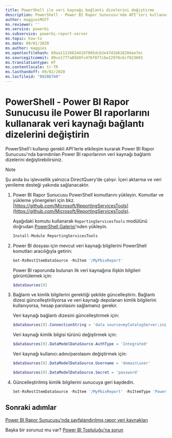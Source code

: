 ```yaml
---
title: PowerShell ile veri kaynağı bağlantı dizelerini değiştirme
description: PowerShell - Power BI Rapor Sunucusu'nda API'leri kullanarak veri kaynağı bağlantı dizelerini değiştirin.
author: maggiesMSFT
ms.reviewer: ''
ms.service: powerbi
ms.subservice: powerbi-report-server
ms.topic: how-to
ms.date: 09/01/2020
ms.author: maggies
ms.openlocfilehash: 69aa11216624416f005dcb2e47d1b818204ae7ec
ms.sourcegitcommit: 89ce1777a85b9fc476f077cbe22978c6cf923603
ms.translationtype: HT
ms.contentlocale: tr-TR
ms.lasthandoff: 09/02/2020
ms.locfileid: "89286740"
---
```

# <a name="change-data-source-connection-strings-in-power-bi-reports-with-powershell---power-bi-report-server"></a>PowerShell - Power BI Rapor Sunucusu ile Power BI raporlarını kullanarak veri kaynağı bağlantı dizelerini değiştirin


PowerShell'i kullanıp gerekli API'lerle etkileşim kurarak Power BI Rapor Sunucusu'nda barındırılan Power BI raporlarının veri kaynağı bağlantı dizelerini değiştirebilirsiniz. 

> [!NOTE]
> Şu anda bu işlevsellik yalnızca DirectQuery’de çalışır. İçeri aktarma ve veri yenileme desteği yakında sağlanacaktır.

1. Power BI Rapor Sunucusu PowerShell komutlarını yükleyin. Komutlar ve yükleme yönergeleri için bkz. [https://github.com/Microsoft/ReportingServicesTools](https://github.com/Microsoft/ReportingServicesTools). 

    Aşağıdaki komutu kullanarak `ReportingServicesTools` modülünü doğrudan [PowerShell Galerisi](https://www.powershellgallery.com/packages/ReportingServicesTools/)'nden yükleyin.

    ```powershell
    Install-Module ReportingServicesTools
    ```

2. Power BI dosyası için mevcut veri kaynağı bilgilerini PowerShell komutları aracılığıyla getirin:

    ```powershell
    Get-RsRestItemDataSource -RsItem '/MyPbixReport'
    ```

    Power BI raporunda bulunan ilk veri kaynağına ilişkin bilgileri görüntülemek için: 

    ```powershell
    $dataSources[0]
    ```

3. Bağlantı ve kimlik bilgilerini gerektiği şekilde güncelleştirin. Bağlantı dizesi güncelleştiriliyorsa ve veri kaynağı depolanan kimlik bilgilerini kullanıyorsa, hesap parolasını sağlamanız gerekir. 

    Veri kaynağı bağlantı dizesini güncelleştirmek için:

    ```powershell
    $dataSources[0].ConnectionString = 'data source=myCatalogServer;initial catalog=ReportServer;persist security info=False' 
    ```

    Veri kaynağı kimlik bilgisi türünü değiştirmek için:

    ```powershell
    $dataSources[0].DataModelDataSource.AuthType = 'Integrated'
    ```

    Veri kaynağı kullanıcı adını/parolasını değiştirmek için:

    ```powershell
    $dataSources[0].DataModelDataSource.Username = 'domain\user'
    ```
    ```powershell
    $dataSources[0].DataModelDataSource.Secret = 'password'
    ```

4. Güncelleştirilmiş kimlik bilgilerini sunucuya geri kaydedin.

    ```powershell
    Set-RsRestItemDataSource -RsItem '/MyPbixReport' -RsItemType 'PowerBIReport' -DataSources $dataSources
    ```

## <a name="next-steps"></a>Sonraki adımlar

[Power BI Rapor Sunucusu'nda sayfalandırılmış rapor veri kaynakları](connect-data-sources.md) 

Başka bir sorunuz mu var? [Power BI Topluluğu'na sorun](https://community.powerbi.com/)
